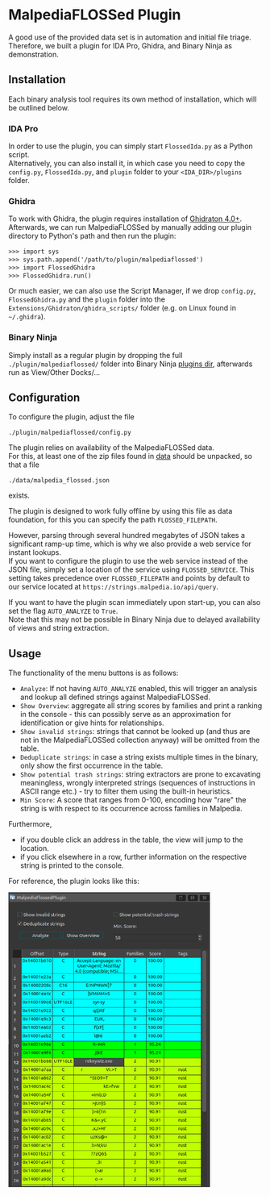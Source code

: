 # MalpediaFLOSSed Plugin

A good use of the provided data set is in automation and initial file triage.  
Therefore, we built a plugin for IDA Pro, Ghidra, and Binary Ninja as demonstration.

## Installation

Each binary analysis tool requires its own method of installation, which will be outlined below.

### IDA Pro

In order to use the plugin, you can simply start `FlossedIda.py` as a Python script.  
Alternatively, you can also install it, in which case you need to copy the `config.py`, `FlossedIda.py`, and `plugin` folder to your `<IDA_DIR>/plugins` folder.

### Ghidra

To work with Ghidra, the plugin requires installation of [Ghidraton 4.0+](https://github.com/mandiant/Ghidrathon/releases/tag/v4.0.0).
Afterwards, we can run MalpediaFLOSSed by manually adding our plugin directory to Python's path and then run the plugin:

```
>>> import sys
>>> sys.path.append('/path/to/plugin/malpediaflossed')
>>> import FlossedGhidra
>>> FlossedGhidra.run()
```

Or much easier, we can also use the Script Manager, if we drop `config.py`, `FlossedGhidra.py` and the `plugin` folder into the `Extensions/Ghidraton/ghidra_scripts/` folder (e.g. on Linux found in `~/.ghidra`).

### Binary Ninja

Simply install as a regular plugin by dropping the full `./plugin/malpediaflossed/` folder into Binary Ninja [plugins dir](https://github.com/Vector35/binaryninja-api/tree/dev/python/examples#loading-plugins), afterwards run as View/Other Docks/...



## Configuration

To configure the plugin, adjust the file

```
./plugin/malpediaflossed/config.py
```

The plugin relies on availability of the MalpediaFLOSSed data.  
For this, at least one of the zip files found in [data](https://github.com/malpedia/malpedia-flossed/tree/main/data) should be unpacked, so that a file 

```
./data/malpedia_flossed.json
```

exists.

The plugin is designed to work fully offline by using this file as data foundation, for this you can specify the path `FLOSSED_FILEPATH`.

However, parsing through several hundred megabytes of JSON takes a significant ramp-up time, which is why we also provide a web service for instant lookups.  
If you want to configure the plugin to use the web service instead of the JSON file, simply set a location of the service using `FLOSSED_SERVICE`.
This setting takes precedence over `FLOSSED_FILEPATH` and points by default to our service located at `https://strings.malpedia.io/api/query`.

If you want to have the plugin scan immediately upon start-up, you can also set the flag `AUTO_ANALYZE` to `True`.  
Note that this may not be possible in Binary Ninja due to delayed availability of views and string extraction.


## Usage


The functionality of the menu buttons is as follows:
* `Analyze`: If not having `AUTO_ANALYZE` enabled, this will trigger an analysis and lookup all defined strings against MalpediaFLOSSed.
* `Show Overview`: aggregate all string scores by families and print a ranking in the console - this can possibly serve as an approximation for identification or give hints for relationships.
* `Show invalid strings`: strings that cannot be looked up (and thus are not in the MalpediaFLOSSed collection anyway) will be omitted from the table.
* `Deduplicate strings`: in case a string exists multiple times in the binary, only show the first occurrence in the table.
* `Show potential trash strings`: string extractors are prone to excavating meaningless, wrongly interpreted strings (sequences of instructions in ASCII range etc.) - try to filter them using the built-in heuristics.
* `Min Score`: A score that ranges from 0-100, encoding how "rare" the string is with respect to its occurrence across families in Malpedia.

Furthermore,
* if you double click an address in the table, the view will jump to the location.
* if you click elsewhere in a row, further information on the respective string is printed to the console.

For reference, the plugin looks like this:

<img src="MalpediaFlossed_GUI.png" alt="Screenshot of the IDA plugin" width="400">

